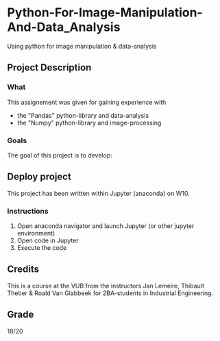 # Python-For-Image-Manipulation-And-Data_Analysis
Using python for image manipulation & data-analysis

## Project Description

### What
This assignement was given for gaining experience with 
- the "Pandas" python-library and data-analysis
- the "Numpy" python-library and image-processing

### Goals
The goal of this project is to develop:


## Deploy project
This project has been written within Jupyter (anaconda) on W10.

### Instructions
1. Open anaconda navigator and launch Jupyter (or other jupyter environment)
2. Open code in Jupyter
3. Execute the code

## Credits 
This is a course at the VUB from the instructors Jan Lemeire, Thibault Thetier & Roald Van Glabbeek for 2BA-students in Industrial Engineering.

## Grade
18/20
